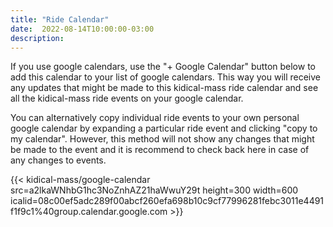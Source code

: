 ```yaml
---
title: "Ride Calendar"
date:  2022-08-14T10:00:00-03:00
description:
---
```


If you use google calendars, use the "+ Google Calendar" button below to add this calendar to your list of google calendars. This way you will receive any updates that might be made to this kidical-mass ride calendar and see all the kidical-mass ride events on your google calendar. 

You can alternatively copy individual ride events to your own personal google calendar by expanding a particular ride event and clicking "copy to my calendar". However, this method will not show any changes that might be made to the event and it is recommend to check back here in case of any changes to events.

{{< kidical-mass/google-calendar
  src=a2lkaWNhbG1hc3NoZnhAZ21haWwuY29t
  height=300
  width=600
  icalid=08c00ef5adc289f00abcf260efa698b10c9cf77996281febc3011e4491f1f9c1%40group.calendar.google.com >}}
